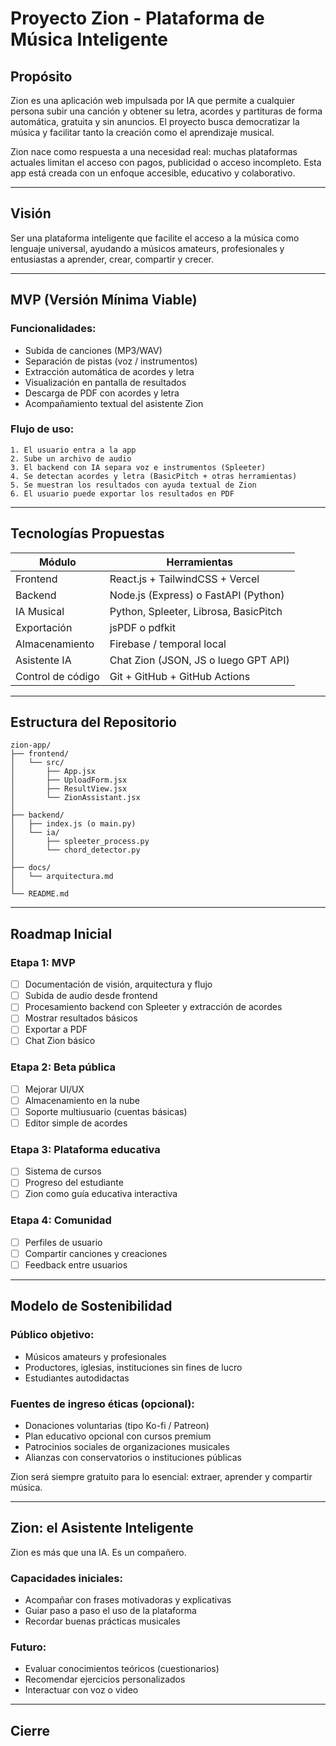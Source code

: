#  Proyecto Zion - Plataforma de Música Inteligente

##  Propósito

Zion es una aplicación web impulsada por IA que permite a cualquier persona subir una canción y obtener su letra, acordes y partituras de forma automática, gratuita y sin anuncios. El proyecto busca democratizar la música y facilitar tanto la creación como el aprendizaje musical.

Zion nace como respuesta a una necesidad real: muchas plataformas actuales limitan el acceso con pagos, publicidad o acceso incompleto. Esta app está creada con un enfoque accesible, educativo y colaborativo.

---

##  Visión

Ser una plataforma inteligente que facilite el acceso a la música como lenguaje universal, ayudando a músicos amateurs, profesionales y entusiastas a aprender, crear, compartir y crecer.

---

## MVP (Versión Mínima Viable)

### Funcionalidades:

* Subida de canciones (MP3/WAV)
* Separación de pistas (voz / instrumentos)
* Extracción automática de acordes y letra
* Visualización en pantalla de resultados
* Descarga de PDF con acordes y letra
* Acompañamiento textual del asistente Zion

### Flujo de uso:

```
1. El usuario entra a la app
2. Sube un archivo de audio
3. El backend con IA separa voz e instrumentos (Spleeter)
4. Se detectan acordes y letra (BasicPitch + otras herramientas)
5. Se muestran los resultados con ayuda textual de Zion
6. El usuario puede exportar los resultados en PDF
```

---

##  Tecnologías Propuestas

| Módulo            | Herramientas                          |
| ----------------- | ------------------------------------- |
| Frontend          | React.js + TailwindCSS + Vercel       |
| Backend           | Node.js (Express) o FastAPI (Python)  |
| IA Musical        | Python, Spleeter, Librosa, BasicPitch |
| Exportación       | jsPDF o pdfkit                        |
| Almacenamiento    | Firebase / temporal local             |
| Asistente IA      | Chat Zion (JSON, JS o luego GPT API)  |
| Control de código | Git + GitHub + GitHub Actions         |

---

##  Estructura del Repositorio

```
zion-app/
├── frontend/
│   └── src/
│       ├── App.jsx
│       ├── UploadForm.jsx
│       ├── ResultView.jsx
│       └── ZionAssistant.jsx
│
├── backend/
│   ├── index.js (o main.py)
│   └── ia/
│       ├── spleeter_process.py
│       └── chord_detector.py
│
├── docs/
│   └── arquitectura.md
│
└── README.md
```

---

##  Roadmap Inicial

### Etapa 1: MVP

* [ ] Documentación de visión, arquitectura y flujo
* [ ] Subida de audio desde frontend
* [ ] Procesamiento backend con Spleeter y extracción de acordes
* [ ] Mostrar resultados básicos
* [ ] Exportar a PDF
* [ ] Chat Zion básico

### Etapa 2: Beta pública

* [ ] Mejorar UI/UX
* [ ] Almacenamiento en la nube
* [ ] Soporte multiusuario (cuentas básicas)
* [ ] Editor simple de acordes

### Etapa 3: Plataforma educativa

* [ ] Sistema de cursos
* [ ] Progreso del estudiante
* [ ] Zion como guía educativa interactiva

### Etapa 4: Comunidad

* [ ] Perfiles de usuario
* [ ] Compartir canciones y creaciones
* [ ] Feedback entre usuarios

---

##  Modelo de Sostenibilidad

### Público objetivo:

* Músicos amateurs y profesionales
* Productores, iglesias, instituciones sin fines de lucro
* Estudiantes autodidactas

### Fuentes de ingreso éticas (opcional):

* Donaciones voluntarias (tipo Ko-fi / Patreon)
* Plan educativo opcional con cursos premium
* Patrocinios sociales de organizaciones musicales
* Alianzas con conservatorios o instituciones públicas

Zion será siempre gratuito para lo esencial: extraer, aprender y compartir música.

---

## Zion: el Asistente Inteligente

Zion es más que una IA. Es un compañero.

### Capacidades iniciales:

* Acompañar con frases motivadoras y explicativas
* Guiar paso a paso el uso de la plataforma
* Recordar buenas prácticas musicales

### Futuro:

* Evaluar conocimientos teóricos (cuestionarios)
* Recomendar ejercicios personalizados
* Interactuar con voz o video

---

##  Cierre

